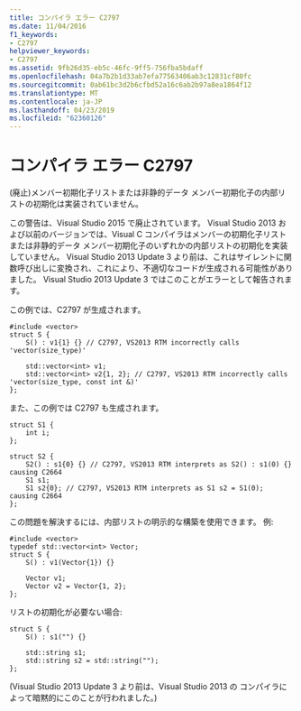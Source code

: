 ```yaml
---
title: コンパイラ エラー C2797
ms.date: 11/04/2016
f1_keywords:
- C2797
helpviewer_keywords:
- C2797
ms.assetid: 9fb26d35-eb5c-46fc-9ff5-756fba5bdaff
ms.openlocfilehash: 04a7b2b1d33ab7efa77563406ab3c12831cf80fc
ms.sourcegitcommit: 0ab61bc3d2b6cfbd52a16c6ab2b97a8ea1864f12
ms.translationtype: MT
ms.contentlocale: ja-JP
ms.lasthandoff: 04/23/2019
ms.locfileid: "62360126"
---
```

# <a name="compiler-error-c2797"></a>コンパイラ エラー C2797

(廃止)メンバー初期化子リストまたは非静的データ メンバー初期化子の内部リストの初期化は実装されていません。

この警告は、Visual Studio 2015 で廃止されています。 Visual Studio 2013 および以前のバージョンでは、Visual C コンパイラはメンバーの初期化子リストまたは非静的データ メンバー初期化子のいずれかの内部リストの初期化を実装していません。 Visual Studio 2013 Update 3 より前は、これはサイレントに関数呼び出しに変換され、これにより、不適切なコードが生成される可能性がありました。 Visual Studio 2013 Update 3 ではこのことがエラーとして報告されます。

この例では、C2797 が生成されます。

```
#include <vector>
struct S {
    S() : v1{1} {} // C2797, VS2013 RTM incorrectly calls 'vector(size_type)'

    std::vector<int> v1;
    std::vector<int> v2{1, 2}; // C2797, VS2013 RTM incorrectly calls 'vector(size_type, const int &)'
};
```

また、この例では C2797 も生成されます。

```
struct S1 {
    int i;
};

struct S2 {
    S2() : s1{0} {} // C2797, VS2013 RTM interprets as S2() : s1(0) {} causing C2664
    S1 s1;
    S1 s2{0}; // C2797, VS2013 RTM interprets as S1 s2 = S1(0); causing C2664
};
```

この問題を解決するには、内部リストの明示的な構築を使用できます。 例:

```
#include <vector>
typedef std::vector<int> Vector;
struct S {
    S() : v1(Vector{1}) {}

    Vector v1;
    Vector v2 = Vector{1, 2};
};
```

リストの初期化が必要ない場合:

```
struct S {
    S() : s1("") {}

    std::string s1;
    std::string s2 = std::string("");
};
```

(Visual Studio 2013 Update 3 より前は、Visual Studio 2013 の コンパイラによって暗黙的にこのことが行われました。)